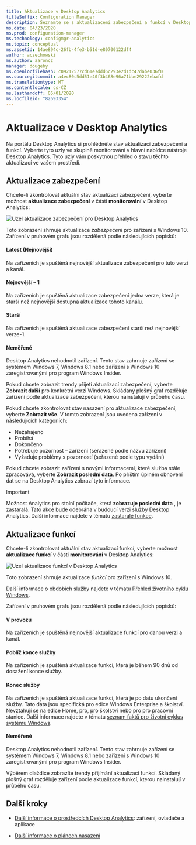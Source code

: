```yaml
---
title: Aktualizace v Desktop Analytics
titleSuffix: Configuration Manager
description: Seznamte se s aktualizacemi zabezpečení a funkcí v Desktop Analytics.
ms.date: 04/23/2020
ms.prod: configuration-manager
ms.technology: configmgr-analytics
ms.topic: conceptual
ms.assetid: 14ae894c-26fb-4fe3-b51d-e80700122df4
author: aczechowski
ms.author: aaroncz
manager: dougeby
ms.openlocfilehash: c09212577cd61e7ddd6c293e2d1dc47dabe036f0
ms.sourcegitcommit: a4ec80c5dd51e40f3b468e96a71bbe29222ebafd
ms.translationtype: MT
ms.contentlocale: cs-CZ
ms.lasthandoff: 05/01/2020
ms.locfileid: "82693354"
---
```

# <a name="updates-in-desktop-analytics"></a>Aktualizace v Desktop Analytics

Na portálu Desktop Analytics si prohlédněte stav aktualizací zabezpečení a funkcí. Vyberte tyto uzly ve skupině monitorování v hlavní nabídce nástroje Desktop Analytics. Tyto uzly vám poskytnou přehled o stavu těchto aktualizací ve vašem prostředí.


## <a name="security-updates"></a>Aktualizace zabezpečení

Chcete-li zkontrolovat aktuální stav aktualizací zabezpečení, vyberte možnost **aktualizace zabezpečení** v části **monitorování** v Desktop Analytics:

![Uzel aktualizace zabezpečení pro Desktop Analytics](media/security-updates.png)

Toto zobrazení shrnuje aktualizace *zabezpečení* pro zařízení s Windows 10. Zařízení v pruhovém grafu jsou rozdělená podle následujících popisků:

#### <a name="latest"></a>Latest (Nejnovější)

Na zařízeních je spuštěná nejnovější aktualizace zabezpečení pro tuto verzi a kanál.

#### <a name="latest-1"></a>Nejnovější – 1

Na zařízeních je spuštěná aktualizace zabezpečení jedna verze, která je starší než nejnovější dostupná aktualizace tohoto kanálu.

#### <a name="older"></a>Starší

Na zařízeních je spuštěná aktualizace zabezpečení starší než nejnovější verze-1.

#### <a name="not-measured"></a>Neměřené

Desktop Analytics nehodnotil zařízení. Tento stav zahrnuje zařízení se systémem Windows 7, Windows 8.1 nebo zařízení s Windows 10 zaregistrovanými pro program Windows Insider.  

Pokud chcete zobrazit trendy přijetí aktualizací zabezpečení, vyberte **Zobrazit další** pro konkrétní verzi Windows. Skládaný plošný graf rozděluje zařízení podle aktualizace zabezpečení, kterou nainstalují v průběhu času.

Pokud chcete zkontrolovat stav nasazení pro aktualizace zabezpečení, vyberte **Zobrazit vše**. V tomto zobrazení jsou uvedena zařízení v následujících kategoriích:

- Nezahájeno
- Probíhá
- Dokončeno
- Potřebuje pozornost – zařízení (seřazené podle názvu zařízení)
- Vyžaduje problémy s pozorností (seřazené podle typu vydání)

Pokud chcete zobrazit zařízení s novými informacemi, které služba stále zpracovává, vyberte **Zobrazit poslední data**. Po příštím úplném obnovení dat se na Desktop Analytics zobrazí tyto informace.

  > [!IMPORTANT]
  > Možnost Analytics pro stolní počítače, která **zobrazuje poslední data** , je zastaralá. Tato akce bude odebrána v budoucí verzi služby Desktop Analytics. Další informace najdete v tématu [zastaralé funkce](../core/plan-design/changes/deprecated/removed-and-deprecated-cmfeatures.md).<!--7080949-->  

## <a name="feature-updates"></a>Aktualizace funkcí

Chcete-li zkontrolovat aktuální stav aktualizací funkcí, vyberte možnost **aktualizace funkcí** v části **monitorování** v Desktop Analytics:

![Uzel aktualizace funkcí v Desktop Analytics](media/feature-updates.png)

Toto zobrazení shrnuje aktualizace *funkcí* pro zařízení s Windows 10.

Další informace o obdobích služby najdete v tématu [Přehled životního cyklu Windows](https://support.microsoft.com/help/13853/windows-lifecycle-fact-sheet).  

Zařízení v pruhovém grafu jsou rozdělená podle následujících popisků:

#### <a name="in-service"></a>V provozu

Na zařízeních je spuštěná nejnovější aktualizace funkcí pro danou verzi a kanál.  

#### <a name="near-end-of-service"></a>Poblíž konce služby

Na zařízeních je spuštěná aktualizace funkcí, která je během 90 dnů od dosažení konce služby.

#### <a name="end-of-service"></a>Konec služby

Na zařízeních je spuštěná aktualizace funkcí, která je po datu ukončení služby. Tato data jsou specifická pro edice Windows Enterprise a školství. Nevztahují se na edice Home, pro, pro školství nebo pro pro pracovní stanice. Další informace najdete v tématu [seznam faktů pro životní cyklus systému Windows](https://support.microsoft.com/help/13853/windows-lifecycle-fact-sheet).

#### <a name="not-measured"></a>Neměřené

Desktop Analytics nehodnotil zařízení. Tento stav zahrnuje zařízení se systémem Windows 7, Windows 8.1 nebo zařízení s Windows 10 zaregistrovanými pro program Windows Insider.

Výběrem dlaždice zobrazíte trendy přijímání aktualizací funkcí. Skládaný plošný graf rozděluje zařízení podle aktualizace funkcí, kterou nainstalují v průběhu času.

## <a name="next-steps"></a>Další kroky

- [Další informace o prostředcích Desktop Analytics](about-assets.md): zařízení, ovladače a aplikace  

- [Další informace o plánech nasazení](about-deployment-plans.md)  
